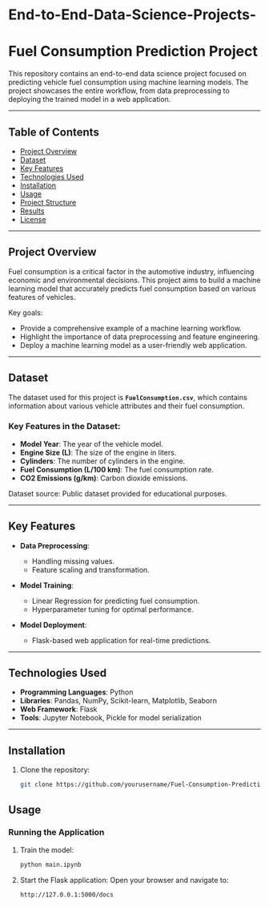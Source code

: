 # End-to-End-Data-Science-Projects-
# Fuel Consumption Prediction Project

This repository contains an end-to-end data science project focused on predicting vehicle fuel consumption using machine learning models. The project showcases the entire workflow, from data preprocessing to deploying the trained model in a web application.

---

## Table of Contents

- [Project Overview](#project-overview)
- [Dataset](#dataset)
- [Key Features](#key-features)
- [Technologies Used](#technologies-used)
- [Installation](#installation)
- [Usage](#usage)
- [Project Structure](#project-structure)
- [Results](#results)
- [License](#license)

---

## Project Overview

Fuel consumption is a critical factor in the automotive industry, influencing economic and environmental decisions. This project aims to build a machine learning model that accurately predicts fuel consumption based on various features of vehicles. 

Key goals:
- Provide a comprehensive example of a machine learning workflow.
- Highlight the importance of data preprocessing and feature engineering.
- Deploy a machine learning model as a user-friendly web application.

---

## Dataset

The dataset used for this project is **`FuelConsumption.csv`**, which contains information about various vehicle attributes and their fuel consumption. 

### Key Features in the Dataset:
- **Model Year**: The year of the vehicle model.
- **Engine Size (L)**: The size of the engine in liters.
- **Cylinders**: The number of cylinders in the engine.
- **Fuel Consumption (L/100 km)**: The fuel consumption rate.
- **CO2 Emissions (g/km)**: Carbon dioxide emissions.

Dataset source: Public dataset provided for educational purposes.

---

## Key Features

- **Data Preprocessing**:
  - Handling missing values.
  - Feature scaling and transformation.

- **Model Training**:
  - Linear Regression for predicting fuel consumption.
  - Hyperparameter tuning for optimal performance.

- **Model Deployment**:
  - Flask-based web application for real-time predictions.

---

## Technologies Used

- **Programming Languages**: Python
- **Libraries**: Pandas, NumPy, Scikit-learn, Matplotlib, Seaborn
- **Web Framework**: Flask
- **Tools**: Jupyter Notebook, Pickle for model serialization

---

## Installation

1. Clone the repository:
   ```bash
   git clone https://github.com/yourusername/Fuel-Consumption-Prediction.git
## Usage

### Running the Application
1. Train the model:
   ```bash
   python main.ipynb
2. Start the Flask application:
   Open your browser and navigate to:
   ```bash
   http://127.0.0.1:5000/docs
   
   

